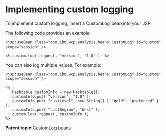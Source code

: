 # Implementing custom logging

To implement custom logging, insert a CustomLog bean into your JSP.

The following code provides an example:

```
<jsp:useBean class="com.ibm.wcp.analysis.beans.CustomLog" id="custom" scope="session" />
  
<% custom.log( request, "version", "1.0" ); %>
```

You can also log multiple values. For example:

```
<jsp:useBean class="com.ibm.wcp.analysis.beans.CustomLog" id="custom" scope="session" />

<%
   Hashtable customInfo = new Hashtable();
   customInfo.put( "version", "1.0" );
   customInfo.put( "custLevel", new String[] { "gold", "preferred" } );
   customInfo.put( "custRegion", "West" );
   custom.log( request, customInfo );
%>
```

**Parent topic:**[CustomLog beans](../pzn/pzn_customlog_beans.md)

